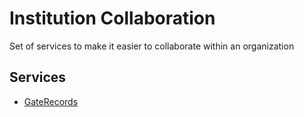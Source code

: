 # Institution Collaboration
Set of services to make it easier to collaborate within an organization

## Services
- [GateRecords](./gate-records/README.md)